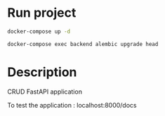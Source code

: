 # Run project

```sh
docker-compose up -d

docker-compose exec backend alembic upgrade head
```

# Description

CRUD FastAPI application

To test the application : localhost:8000/docs